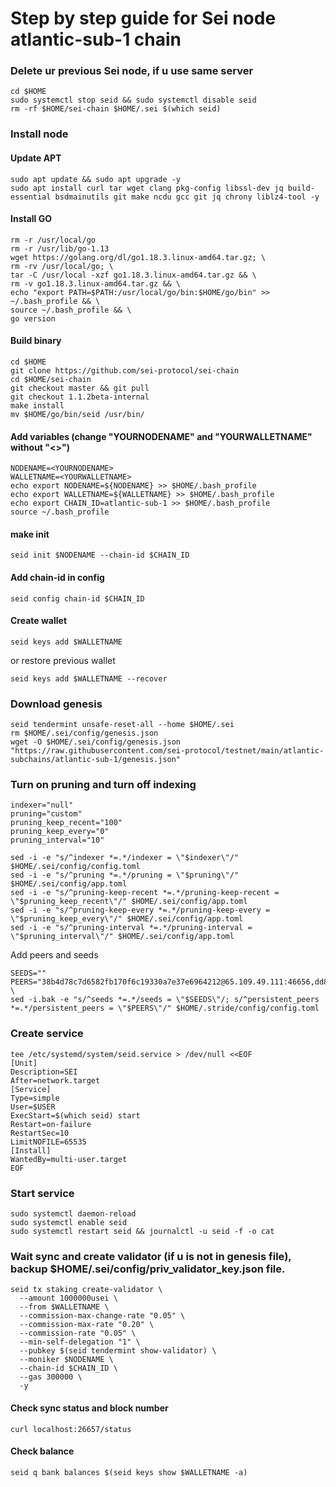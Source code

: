 # Step by step guide for Sei node atlantic-sub-1 chain

### Delete ur previous Sei node, if u use same server
```
cd $HOME
sudo systemctl stop seid && sudo systemctl disable seid
rm -rf $HOME/sei-chain $HOME/.sei $(which seid)
```
### Install node
#### Update APT
```
sudo apt update && sudo apt upgrade -y
sudo apt install curl tar wget clang pkg-config libssl-dev jq build-essential bsdmainutils git make ncdu gcc git jq chrony liblz4-tool -y
```
#### Install GO
```
rm -r /usr/local/go
rm -r /usr/lib/go-1.13
wget https://golang.org/dl/go1.18.3.linux-amd64.tar.gz; \
rm -rv /usr/local/go; \
tar -C /usr/local -xzf go1.18.3.linux-amd64.tar.gz && \
rm -v go1.18.3.linux-amd64.tar.gz && \
echo "export PATH=$PATH:/usr/local/go/bin:$HOME/go/bin" >> ~/.bash_profile && \
source ~/.bash_profile && \
go version
```
#### Build binary
```
cd $HOME
git clone https://github.com/sei-protocol/sei-chain
cd $HOME/sei-chain
git checkout master && git pull
git checkout 1.1.2beta-internal
make install
mv $HOME/go/bin/seid /usr/bin/
```
#### Add variables (change "YOURNODENAME" and "YOURWALLETNAME" without "<>")
```
NODENAME=<YOURNODENAME>
WALLETNAME=<YOURWALLETNAME>
echo export NODENAME=${NODENAME} >> $HOME/.bash_profile
echo export WALLETNAME=${WALLETNAME} >> $HOME/.bash_profile
echo export CHAIN_ID=atlantic-sub-1 >> $HOME/.bash_profile
source ~/.bash_profile
```
#### make init
```
seid init $NODENAME --chain-id $CHAIN_ID
```
#### Add chain-id in config
```
seid config chain-id $CHAIN_ID
```
#### Create wallet
```
seid keys add $WALLETNAME
```
or restore previous wallet
```
seid keys add $WALLETNAME --recover
```
### Download genesis
```
seid tendermint unsafe-reset-all --home $HOME/.sei
rm $HOME/.sei/config/genesis.json
wget -O $HOME/.sei/config/genesis.json "https://raw.githubusercontent.com/sei-protocol/testnet/main/atlantic-subchains/atlantic-sub-1/genesis.json"
```
### Turn on pruning and turn off indexing
```
indexer="null"
pruning="custom"
pruning_keep_recent="100"
pruning_keep_every="0"
pruning_interval="10"

sed -i -e "s/^indexer *=.*/indexer = \"$indexer\"/" $HOME/.sei/config/config.toml
sed -i -e "s/^pruning *=.*/pruning = \"$pruning\"/" $HOME/.sei/config/app.toml
sed -i -e "s/^pruning-keep-recent *=.*/pruning-keep-recent = \"$pruning_keep_recent\"/" $HOME/.sei/config/app.toml
sed -i -e "s/^pruning-keep-every *=.*/pruning-keep-every = \"$pruning_keep_every\"/" $HOME/.sei/config/app.toml
sed -i -e "s/^pruning-interval *=.*/pruning-interval = \"$pruning_interval\"/" $HOME/.sei/config/app.toml
```
Add peers and seeds
```
SEEDS=""
PEERS="38b4d78c7d6582fb170f6c19330a7e37e6964212@65.109.49.111:46656,dd8b73cad778d622c255e6dcebf42262985bae1d@65.21.151.93:36656,e14cb72edc5bf06a55efa7ad1f5b3a5b9a8b167d@65.108.140.222:12656,4b8d694de8ae2348f6aea37a835ee9cd9bbfaed1@144.76.224.246:20656"; \
sed -i.bak -e "s/^seeds *=.*/seeds = \"$SEEDS\"/; s/^persistent_peers *=.*/persistent_peers = \"$PEERS\"/" $HOME/.stride/config/config.toml
```
### Create service
```
tee /etc/systemd/system/seid.service > /dev/null <<EOF
[Unit]
Description=SEI
After=network.target
[Service]
Type=simple
User=$USER
ExecStart=$(which seid) start
Restart=on-failure
RestartSec=10
LimitNOFILE=65535
[Install]
WantedBy=multi-user.target
EOF
```
### Start service
```
sudo systemctl daemon-reload
sudo systemctl enable seid
sudo systemctl restart seid && journalctl -u seid -f -o cat
```
### Wait sync and create validator (if u is not in genesis file), backup $HOME/.sei/config/priv_validator_key.json file.
```
seid tx staking create-validator \
  --amount 1000000usei \
  --from $WALLETNAME \
  --commission-max-change-rate "0.05" \
  --commission-max-rate "0.20" \
  --commission-rate "0.05" \
  --min-self-delegation "1" \
  --pubkey $(seid tendermint show-validator) \
  --moniker $NODENAME \
  --chain-id $CHAIN_ID \
  --gas 300000 \
  -y
```
#### Check sync status and block number
```
curl localhost:26657/status
```
#### Check balance
```
seid q bank balances $(seid keys show $WALLETNAME -a)
```

